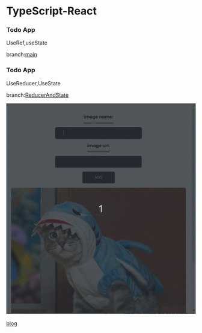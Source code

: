 # TypeScript-React
### Todo App

UseRef,useState

branch:[main](https://github.com/libialany/TypeScript-React/tree/main)

### Todo App

UseReducer,UseState

branch:[ReducerAndState](https://github.com/libialany/TypeScript-React/tree/ReducerAndState)


![](https://github.com/libialany/TypeScript-React/blob/main/test.gif?raw=true)

[blog](https://medium.com/@elibialany/true-love-comes-when-we-learn-react-hooks-6f04028c29cb)
